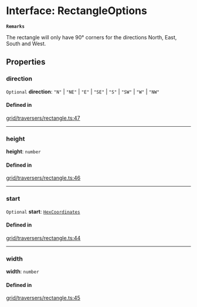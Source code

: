 # Interface: RectangleOptions

**`Remarks`**

The rectangle will only have 90° corners for the directions North, East, South and West.

## Properties

### <a id="direction" name="direction"></a> direction

 `Optional` **direction**: ``"N"`` \| ``"NE"`` \| ``"E"`` \| ``"SE"`` \| ``"S"`` \| ``"SW"`` \| ``"W"`` \| ``"NW"``

#### Defined in

[grid/traversers/rectangle.ts:47](https://github.com/flauwekeul/honeycomb/blob/master/src/grid/traversers/rectangle.ts#L47)

___

### <a id="height" name="height"></a> height

 **height**: `number`

#### Defined in

[grid/traversers/rectangle.ts:46](https://github.com/flauwekeul/honeycomb/blob/master/src/grid/traversers/rectangle.ts#L46)

___

### <a id="start" name="start"></a> start

 `Optional` **start**: [`HexCoordinates`](../index.md#HexCoordinates)

#### Defined in

[grid/traversers/rectangle.ts:44](https://github.com/flauwekeul/honeycomb/blob/master/src/grid/traversers/rectangle.ts#L44)

___

### <a id="width" name="width"></a> width

 **width**: `number`

#### Defined in

[grid/traversers/rectangle.ts:45](https://github.com/flauwekeul/honeycomb/blob/master/src/grid/traversers/rectangle.ts#L45)
